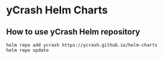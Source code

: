 # yCrash Helm Charts

## How to use yCrash Helm repository

```
helm repo add ycrash https://ycrash.github.io/helm-charts
helm repo update
```

